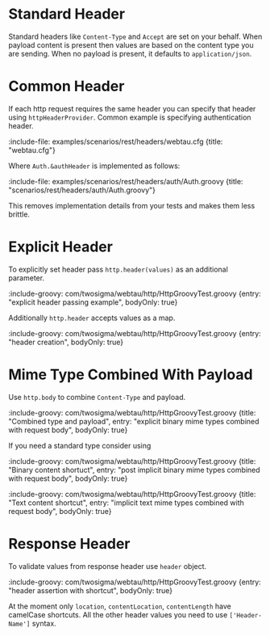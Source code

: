 # Standard Header

Standard headers like `Content-Type` and `Accept` are set on your behalf. 
When payload content is present then values are based on the content type you are sending. 
When no payload is present, it defaults to `application/json`.   

# Common Header

If each http request requires the same header you can specify that header using `httpHeaderProvider`. 
Common example is specifying authentication header.
 
:include-file: examples/scenarios/rest/headers/webtau.cfg {title: "webtau.cfg"}

Where `Auth.&authHeader` is implemented as follows:

:include-file: examples/scenarios/rest/headers/auth/Auth.groovy {title: "scenarios/rest/headers/auth/Auth.groovy"}

This removes implementation details from your tests and makes them less brittle.  

# Explicit Header

To explicitly set header pass `http.header(values)` as an additional parameter.

:include-groovy: com/twosigma/webtau/http/HttpGroovyTest.groovy {entry: "explicit header passing example", bodyOnly: true}

Additionally `http.header` accepts values as a map.

:include-groovy: com/twosigma/webtau/http/HttpGroovyTest.groovy {entry: "header creation", bodyOnly: true}

# Mime Type Combined With Payload

Use `http.body` to combine `Content-Type` and payload.

:include-groovy: com/twosigma/webtau/http/HttpGroovyTest.groovy {title: "Combined type and payload", entry: "explicit binary mime types combined with request body", bodyOnly: true}

If you need a standard type consider using  

:include-groovy: com/twosigma/webtau/http/HttpGroovyTest.groovy {title: "Binary content shortuct", entry: "post implicit binary mime types combined with request body", bodyOnly: true}

:include-groovy: com/twosigma/webtau/http/HttpGroovyTest.groovy {title: "Text content shortcut", entry: "implicit text mime types combined with request body", bodyOnly: true}
  
# Response Header

To validate values from response header use `header` object.

:include-groovy: com/twosigma/webtau/http/HttpGroovyTest.groovy {entry: "header assertion with shortcut", bodyOnly: true}

At the moment only `location`, `contentLocation`, `contentLength` have camelCase shortcuts.
All the other header values you need to use `['Header-Name']` syntax.